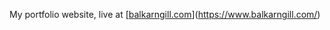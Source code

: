 My portfolio website, live at [[balkarngill.com](https://www.balkarngill.com/)](https://www.balkarngill.com/)
